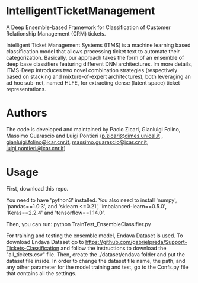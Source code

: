 # IntelligentTicketManagement
A Deep Ensemble-based Framework for Classification of Customer Relationship Management (CRM) tickets.

Intelligent Ticket Management Systems (ITMS) is a machine learning based classification model that allows processing ticket text to automate their categorization. Basically, our approach takes the form of an ensemble  of deep base classifiers featuring different DNN architectures. Im more details, ITMS-Deep introduces two novel combination strategies (respectively based on stacking and mixture-of-expert architectures), both leveraging an ad hoc sub-net, named HLFE, for extracting dense (latent space) ticket representations. 

# Authors
The code is developed and maintained by Paolo Zicari, Gianluigi Folino, Massimo Guarascio and Luigi Pontieri (p.zicari@dimes.unical.it , gianluigi.folino@icar.cnr.it, massimo.guarascio@icar.cnr.it, luigi.pontieri@icar.cnr.it)

# Usage
First, download this repo.

You need to have 'python3' installed.
You also need to install 'numpy', 'pandas==1.0.3', and 'sklearn <=0.21', 'imbalanced-learn==0.5.0', 'Keras==2.2.4' and 'tensorflow==1.14.0'.

Then, you can run:
python TrainTest_EnsembleClassifier.py

For training and testing the ensemble model, Endava Dataset is used. To download Endava Dataset go to https://github.com/gabrielpreda/Support-Tickets-Classification and follow the instructions to download the "all_tickets.csv" file. Then, create the ./dataset/endava folder and put the dataset file inside. 
In order to change the dataset file name, the path, and any other parameter for the model training and test, go to the Confs.py file that contains all the settings.
